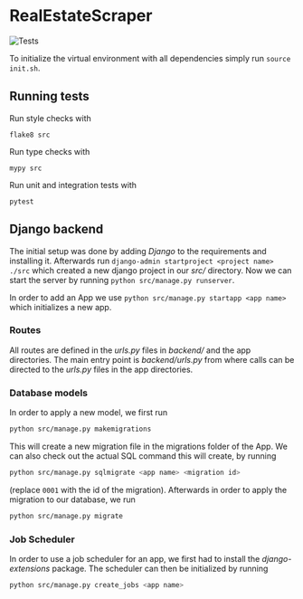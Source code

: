 # RealEstateScraper

![Tests](https://github.com/MonkeyApproved/RealEstateScraper/actions/workflows/tests.yml/badge.svg)

To initialize the virtual environment with all dependencies simply run `source init.sh`.

## Running tests

Run style checks with
```
flake8 src
```

Run type checks with
```
mypy src
```

Run unit and integration tests with
```
pytest
```

## Django backend

The initial setup was done by adding *Django* to the requirements and installing it.
Afterwards run `django-admin startproject <project name> ./src` which created a new django project in our *src/* directory.
Now we can start the server by running `python src/manage.py runserver`.

In order to add an App we use `python src/manage.py startapp <app name>` which initializes a new app.

### Routes

All routes are defined in the *urls.py* files in *backend/* and the app directories.
The main entry point is *backend/urls.py* from where calls can be directed to the *urls.py* files in the app directories.

### Database models

In order to apply a new model, we first run

```bash
python src/manage.py makemigrations
```

This will create a new migration file in the migrations folder of the App.
We can also check out the actual SQL command this will create, by running

```bash
python src/manage.py sqlmigrate <app name> <migration id>
```

(replace `0001` with the id of the migration).
Afterwards in order to apply the migration to our database, we run

```bash
python src/manage.py migrate
```

### Job Scheduler

In order to use a job scheduler for an app, we first had to install the *django-extensions* package.
The scheduler can then be initialized by running

```bash
python src/manage.py create_jobs <app name>
```
